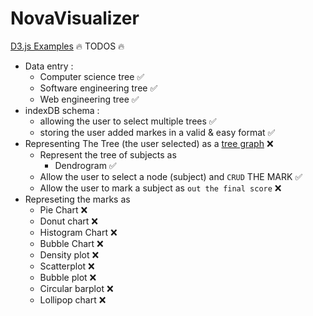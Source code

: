 # NovaVisualizer

[D3.js Examples](https://www.d3-graph-gallery.com/index.html)
🔥 TODOS 🔥

- Data entry :
  - Computer science tree ✅
  - Software engineering tree ✅
  - Web engineering tree ✅
- indexDB schema :
  - allowing the user to select multiple trees ✅
  - storing the user added markes in a valid & easy format ✅
- Representing The Tree (the user selected) as a [tree graph](https://github.com/d3/d3-hierarchy) ❌
  - Represent the tree of subjects as
    - Dendrogram ✅
  - Allow the user to select a node (subject) and `CRUD` THE MARK ✅
  - Allow the user to mark a subject as `out the final score` ❌
- Represeting the marks as
  - Pie Chart ❌
  - Donut chart ❌
  - Histogram Chart ❌
  - Bubble Chart ❌
  - Density plot ❌
  - Scatterplot ❌
  - Bubble plot ❌
  - Circular barplot ❌
  - Lollipop chart ❌
